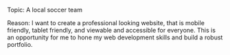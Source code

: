 Topic: A local soccer team

Reason: I want to create a professional looking website, that is mobile friendly, tablet friendly, and viewable and accessible for everyone. This is an opportunity for me to hone my web development skills and build a robust portfolio.
